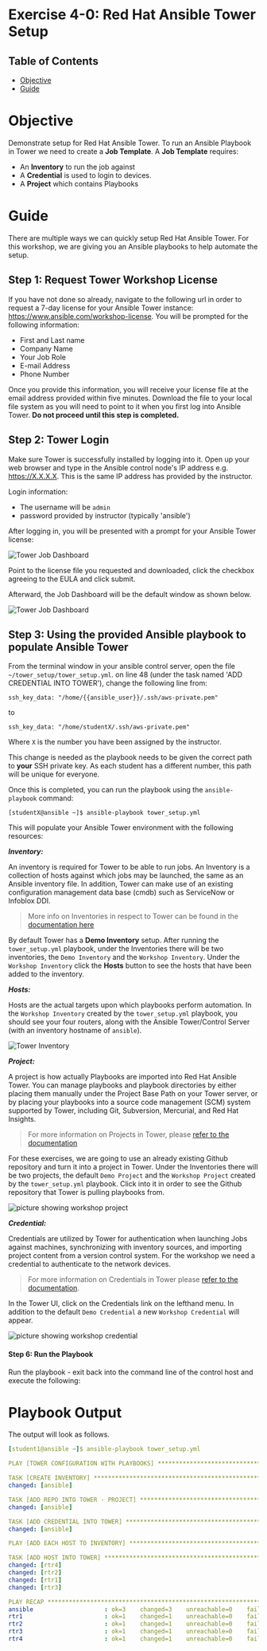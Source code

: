 # Exercise 4-0: Red Hat Ansible Tower Setup

## Table of Contents

- [Objective](#Objective)
- [Guide](#Guide)

# Objective

Demonstrate setup for Red Hat Ansible Tower.  To run an Ansible Playbook in Tower we need to create a **Job Template**.  A **Job Template** requires:
 - An **Inventory** to run the job against
 - A **Credential** is used to login to devices.
 - A **Project** which contains Playbooks

# Guide


There are multiple ways we can quickly setup Red Hat Ansible Tower.  For this workshop, we are giving you an Ansible playbooks to help automate the setup.

## Step 1: Request Tower Workshop License

If you have not done so already, navigate to the following url in order to request a 7-day license for your Ansible Tower instance: https://www.ansible.com/workshop-license. You will be prompted for the following information:

 - First and Last name
 - Company Name
 - Your Job Role
 - E-mail Address
 - Phone Number

Once you provide this information, you will receive your license file at the email address provided within five minutes. Download the file to your local file system as you will need to point to it when you first log into Ansible Tower. **Do not proceed until this step is completed.**


## Step 2: Tower Login

Make sure Tower is successfully installed by logging into it.  Open up your web browser and type in the Ansible control node's IP address e.g. https://X.X.X.X.  This is the same IP address has provided by the instructor.

Login information:
- The username will be `admin`
- password provided by instructor (typically 'ansible')

After logging in, you will be presented with a prompt for your Ansible Tower license:

![Tower Job Dashboard](images/tower_license.png)

Point to the license file you requested and downloaded, click the checkbox agreeing to the EULA and click submit.

Afterward, the Job Dashboard will be the default window as shown below.

![Tower Job Dashboard](images/tower_login.png)


## Step 3: Using the provided Ansible playbook to populate Ansible Tower

From the terminal window in your ansible control server, open the file `~/tower_setup/tower_setup.yml`. on line 48 (under the task named 'ADD CREDENTIAL INTO TOWER'), change the following line from:

`ssh_key_data: "/home/{{ansible_user}}/.ssh/aws-private.pem"`

to

`ssh_key_data: "/home/studentX/.ssh/aws-private.pem"`

Where `X` is the number you have been assigned by the instructor.

This change is needed as the playbook needs to be given the correct path to **your** SSH private key. As each student has a different number, this path will be unique for everyone.

Once this is completed, you can run the playbook using the `ansible-playbook` command:

```
[studentX@ansible ~]$ ansible-playbook tower_setup.yml
```

This will populate your Ansible Tower environment with the following resources:

***Inventory:***

An inventory is required for Tower to be able to run jobs.  An Inventory is a collection of hosts against which jobs may be launched, the same as an Ansible inventory file. In addition, Tower can make use of an existing configuration management data base (cmdb) such as ServiceNow or Infoblox DDI.

>More info on Inventories in respect to Tower can be found in the [documentation here](https://docs.ansible.com/ansible-tower/latest/html/userguide/inventories.html)

By default Tower has a **Demo Inventory** setup. After running the `tower_setup.yml` playbook, under the Inventories there will be two inventories, the `Demo Inventory` and the `Workshop Inventory`.  Under the `Workshop Inventory` click the **Hosts** button to see the hosts that have been added to the inventory.

***Hosts:***

Hosts are the actual targets upon which playbooks perform automation. In the `Workshop Inventory` created by the `tower_setup.yml` playbook, you should see your four routers, along with the Ansible Tower/Control Server (with an inventory hostname of `ansible`).

![Tower Inventory](images/workshop_inventory.png)

***Project:***

A project is how actually Playbooks are imported into Red Hat Ansible Tower.  You can manage playbooks and playbook directories by either placing them manually under the Project Base Path on your Tower server, or by placing your playbooks into a source code management (SCM) system supported by Tower, including Git, Subversion, Mercurial, and Red Hat Insights.  

> For more information on Projects in Tower, please [refer to the documentation](https://docs.ansible.com/ansible-tower/latest/html/userguide/projects.html)

For these exercises, we are going to use an already existing Github repository and turn it into a project in Tower. Under the Inventories there will be two projects, the default `Demo Project` and the `Workshop Project` created by the `tower_setup.yml` playbook. Click into it in order to see the Github repository that Tower is pulling playbooks from.

![picture showing workshop project](images/workshop_project.png)

***Credential:***

Credentials are utilized by Tower for authentication when launching Jobs against machines, synchronizing with inventory sources, and importing project content from a version control system.  For the workshop we need a credential to authenticate to the network devices.

> For more information on Credentials in Tower please [refer to the documentation](https://docs.ansible.com/ansible-tower/latest/html/userguide/credentials.html).

In the Tower UI, click on the Credentials link on the lefthand menu.  In addition to the default `Demo Credential` a new `Workshop Credential` will appear.

![picture showing workshop credential](images/workshop_credential.png)
















#### Step 6: Run the Playbook

Run the playbook - exit back into the command line of the control host and execute the following:


# Playbook Output

The output will look as follows.

```yaml
[student1@ansible ~]$ ansible-playbook tower_setup.yml

PLAY [TOWER CONFIGURATION WITH PLAYBOOKS] **************************************

TASK [CREATE INVENTORY] ********************************************************
changed: [ansible]

TASK [ADD REPO INTO TOWER - PROJECT] *******************************************
changed: [ansible]

TASK [ADD CREDENTIAL INTO TOWER] ***********************************************
changed: [ansible]

PLAY [ADD EACH HOST TO INVENTORY] **********************************************

TASK [ADD HOST INTO TOWER] *****************************************************
changed: [rtr4]
changed: [rtr2]
changed: [rtr1]
changed: [rtr3]

PLAY RECAP *********************************************************************
ansible                    : ok=3    changed=3    unreachable=0    failed=0
rtr1                       : ok=1    changed=1    unreachable=0    failed=0
rtr2                       : ok=1    changed=1    unreachable=0    failed=0
rtr3                       : ok=1    changed=1    unreachable=0    failed=0
rtr4                       : ok=1    changed=1    unreachable=0    failed=0
```
